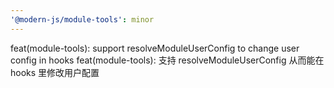 ```yaml
---
'@modern-js/module-tools': minor
---
```


feat(module-tools): support resolveModuleUserConfig to change user config in hooks
feat(module-tools): 支持 resolveModuleUserConfig 从而能在 hooks 里修改用户配置
